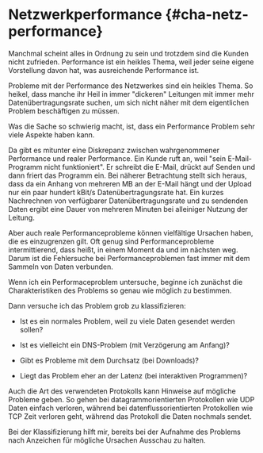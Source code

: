 # Netzwerkperformance {#cha-netz-performance}

Manchmal scheint alles in Ordnung zu sein und trotzdem sind die Kunden nicht
zufrieden. Performance ist ein heikles Thema, weil jeder seine eigene
Vorstellung davon hat, was ausreichende Performance ist.

Probleme mit der Performance des Netzwerkes sind ein heikles Thema.
So heikel, dass manche ihr Heil in immer "dickeren" Leitungen mit immer mehr
Datenübertragungsrate suchen, um sich nicht näher mit dem eigentlichen Problem
beschäftigen zu müssen.

Was die Sache so schwierig macht, ist, dass ein Performance Problem sehr viele
Aspekte haben kann.

Da gibt es mitunter eine Diskrepanz zwischen wahrgenommener Performance und
realer Performance.
Ein Kunde ruft an, weil "sein E-Mail-Programm nicht funktioniert".
Er schreibt die E-Mail, drückt auf Senden und dann friert das Programm ein.
Bei näherer Betrachtung stellt sich heraus, dass da ein Anhang von mehreren MB
an der E-Mail hängt und der Upload nur ein paar hundert kBit/s Datenübertragungsrate hat.
Ein kurzes Nachrechnen von verfügbarer Datenübertragungsrate und zu sendenden Daten
ergibt eine Dauer von mehreren Minuten bei alleiniger Nutzung der Leitung.

Aber auch reale Performanceprobleme können vielfältige Ursachen haben, die es
einzugrenzen gilt.
Oft genug sind Performanceprobleme intermittierend, dass heißt, in einem
Moment da und im nächsten weg.
Darum ist die Fehlersuche bei Performanceproblemen fast immer mit dem Sammeln
von Daten verbunden.

Wenn ich ein Performaceproblem untersuche, beginne ich zunächst die
Charakteristiken des Problems so genau wie möglich zu bestimmen.

Dann versuche ich das Problem grob zu klassifizieren:

*   Ist es ein normales Problem, weil zu viele Daten gesendet werden sollen?

*   Ist es vielleicht ein DNS-Problem (mit Verzögerung am Anfang)?

*   Gibt es Probleme mit dem Durchsatz (bei Downloads)?

*   Liegt das Problem eher an der Latenz (bei interaktiven Programmen)?

Auch die Art des verwendeten Protokolls kann Hinweise auf mögliche Probleme
geben.
So gehen bei datagrammorientierten Protokollen wie UDP Daten einfach verloren,
während bei datenflussorientierten Protokollen wie TCP Zeit verloren geht,
während das Protokoll die Daten nochmals sendet.

Bei der Klassifizierung hilft mir, bereits bei der Aufnahme des Problems nach
Anzeichen für mögliche Ursachen Ausschau zu halten.

